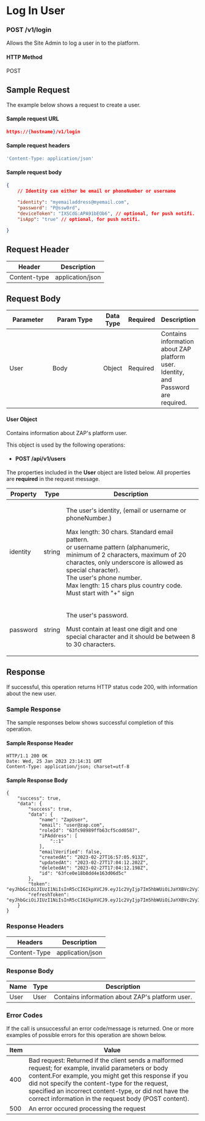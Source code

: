 # Log In User

### POST /v1/login <a href="#top" id="top"></a>

Allows the Site Admin to log a user in to the platform.

#### HTTP Method <a href="#top" id="top"></a>

POST

## Sample Request <a href="#samplerequest" id="samplerequest"></a>

The example below shows a request to create a user.

#### **Sample request** URL <a href="#top" id="top"></a>

```json
https://{hostname}/v1/login
```

#### **Sample request headers** <a href="#top" id="top"></a>

```javascript
'Content-Type: application/json'
```

#### &#x20;**Sample request body** <a href="#top" id="top"></a>

```json
{
    // Identity can either be email or phoneNumber or username
        
    "identity": "myemailaddress@myemail.com",
    "password": "P@ssw0rd",
    "deviceToken": "IXSCdG:APA91bEOb6", // optional, for push notifi.
    "isApp": "true" // optional, for push notifi.

}
```

## Request Header <a href="#samplerequest" id="samplerequest"></a>

| Header       | Description      |
| ------------ | ---------------- |
| Content-type | application/json |

## Request Body <a href="#samplerequest" id="samplerequest"></a>

<table><thead><tr><th width="108">Parameter</th><th width="162">Param Type</th><th>Data Type</th><th>Required</th><th>Description</th></tr></thead><tbody><tr><td>User</td><td>Body</td><td>Object</td><td>Required</td><td>Contains information about ZAP platform user. Identity, and Password are required.</td></tr></tbody></table>

#### User Object

Contains information about ZAP's platform user.

This object is used by the following operations:

* #### POST /api/v1/users

The properties included in the **User** object are listed below. All properties are **required** in the request message.

| Property | Type   | Description                                                                                                                                                                                                                                                                                                                                                      |
| -------- | ------ | ---------------------------------------------------------------------------------------------------------------------------------------------------------------------------------------------------------------------------------------------------------------------------------------------------------------------------------------------------------------- |
| identity | string | <p>The user's identity, (email or username or phoneNumber.)</p><p>Max length: 30 chars. Standard email pattern.<br>or username pattern (alphanumeric, minimum of 2 characters, maximum of 20 charactes, only underscore is allowed as special character).<br>The user's phone number.<br>Max length: 15 chars plus country code.<br>Must start with "+" sign</p> |
| password | string | <p>The user's password.</p><p>Must contain at least one digit and one special character and it should be between 8 to 30 characters.</p>                                                                                                                                                                                                                         |

## Response <a href="#samplerequest" id="samplerequest"></a>

If successful, this operation returns HTTP status code 200, with information about the new user.

### Sample Response <a href="#samplerequest" id="samplerequest"></a>

The sample responses below shows successful completion of this operation.

#### **Sample** Response Header <a href="#top" id="top"></a>

```
HTTP/1.1 200 OK
Date: Wed, 25 Jan 2023 23:14:31 GMT
Content-Type: application/json; charset=utf-8
```

#### **Sample** Response Body <a href="#top" id="top"></a>

```
{
    "success": true,
    "data": {
        "success": true,
        "data": {
            "name": "ZapUser",
            "email": "user@zap.com",
            "roleId": "63fc98989ffb63cf5cdd0587",
            "iPAddress": [
                "::1"
            ],
            "emailVerified": false,
            "createdAt": "2023-02-27T16:57:05.913Z",
            "updatedAt": "2023-02-27T17:04:12.202Z",
            "deletedAt": "2023-02-27T17:04:12.198Z",
            "id": "63fce0e18b8dd4e163d06d5c"
        },
        "token": "eyJhbGciOiJIUzI1NiIsInR5cCI6IkpXVCJ9.eyJ1c2VyIjp7Im5hbWUiOiJaYXBVc2VyIiwiZW1haWwiOiJ1c2VyQHphcC5jb20iLCJyb2xlSWQiOiI2M2ZjOTg5ODlmZmI2M2NmNWNkZDA1ODciLCJpUEFkZHJlc3MiOlsiOjoxIl0sImVtYWlsVmVyaWZpZWQiOmZhbHNlLCJjcmVhdGVkQXQiOiIyMDIzLTAyLTI3VDE2OjU3OjA1LjkxM1oiLCJ1cGRhdGVkQXQiOiIyMDIzLTAyLTI3VDE3OjA0OjEyLjIwMloiLCJkZWxldGVkQXQiOiIyMDIzLTAyLTI3VDE3OjA0OjEyLjE5OFoiLCJpZCI6IjYzZmNlMGUxOGI4ZGQ0ZTE2M2QwNmQ1YyJ9LCJpYXQiOjE2Nzc1MjA0MTYsImV4cCI6MTY3NzYwNjgxNn0.aRc7ihhVdZXRIGQtGHGjBhtXbkT_fcyZTd6oUFNz2vM"
        "refreshToken": "eyJhbGciOiJIUzI1NiIsInR5cCI6IkpXVCJ9.eyJ1c2VyIjp7Im5hbWUiOiJaYXBVc2VyIiwiZW1haWwiOiJ1c2VyQHphcC5jb20iLCJyb2xlSWQiOiI2M2ZjOTg5ODlmZmI2M2NmNWNkZDA1ODciLCJpUEFkZHJlc3MiOlsiOjoxIl0sImVtYWlsVmVyaWZpZWQiOmZhbHNlLCJjcmVhdGVkQXQiOiIyMDIzLTAyLTI3VDE2OjU3OjA1LjkxM1oiLCJ1cGRhdGVkQXQiOiIyMDIzLTAyLTI3VDE3OjA0OjEyLjIwMloiLCJkZWxldGVkQXQiOiIyMDIzLTAyLTI3VDE3OjA0OjEyLjE5OFoiLCJpZCI6IjYzZmNlMGUxOGI4ZGQ0ZTE2M2QwNmQ1YyJ9LCJpYXQiOjE2Nzc1MjA0MTYsImV4cCI6MTY3NzYwNjgxNn0.aRc7ihhVdZXRIGQtGHGjBhtXbkT_fcyZTd6oUFNz2vM"
    }
}
```

### Response Headers <a href="#samplerequest" id="samplerequest"></a>

| Headers      | Description      |
| ------------ | ---------------- |
| Content-Type | application/json |

### Response Body <a href="#samplerequest" id="samplerequest"></a>

| Name | Type | Description                                     |
| ---- | ---- | ----------------------------------------------- |
| User | User | Contains information about ZAP's platform user. |

### Error Codes <a href="#samplerequest" id="samplerequest"></a>

If the call is unsuccessful an error code/message is returned. One or more examples of possible errors for this operation are shown below.

| Item | Value                                                                                                                                                                                                                                                                                                                             |
| ---- | --------------------------------------------------------------------------------------------------------------------------------------------------------------------------------------------------------------------------------------------------------------------------------------------------------------------------------- |
| 400  | Bad request: Returned if the client sends a malformed request; for example, invalid parameters or body content.For example, you might get this response if you did not specify the content-type for the request, specified an incorrect content-type, or did not have the correct information in the request body (POST content). |
| 500  | An error occured processing the request                                                                                                                                                                                                                                                                                           |


